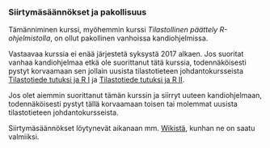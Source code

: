 ### Siirtymäsäännökset ja pakollisuus

Tämänniminen kurssi, myöhemmin kurssi *Tilastollinen päättely R-ohjelmistolla*, on ollut pakollinen vanhoissa kandiohjelmissa.

Vastaavaa kurssia ei enää järjestetä syksystä 2017 alkaen. Jos suoritat vanhaa kandiohjelmaa etkä ole suorittanut tätä kurssia, todennäköisesti pystyt korvaamaan sen jollain uusista tilastotieteen johdantokursseista [Tilastotiede tutuksi ja R I](https://weboodi.helsinki.fi/hy/opintjakstied.jsp?OpinKohd=117378834) ja [Tilastotiede tutuksi ja R II](https://weboodi.helsinki.fi/hy/opintjakstied.jsp?OpinKohd=117379048).

Jos olet aiemmin suorittanut tämän kurssin ja siirryt uuteen kandiohjelmaan, todennäköisesti pystyt tällä korvaamaan toisen tai molemmat uusista tilastotieteen johdantokursseista.

Siirtymäsäännökset löytynevät aikanaan mm. [Wikistä](https://wiki.helsinki.fi/pages/viewpage.action?pageId=218826677), kunhan ne on saatu valmiiksi.
